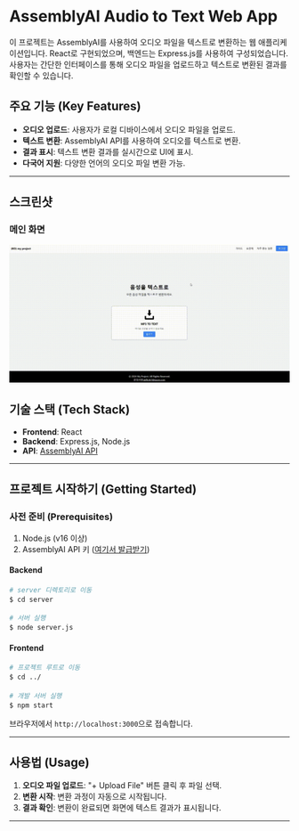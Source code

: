 # AssemblyAI Audio to Text Web App

이 프로젝트는 AssemblyAI를 사용하여 오디오 파일을 텍스트로 변환하는 웹 애플리케이션입니다. React로 구현되었으며, 백엔드는 Express.js를 사용하여 구성되었습니다. 사용자는 간단한 인터페이스를 통해 오디오 파일을 업로드하고 텍스트로 변환된 결과를 확인할 수 있습니다.

## 주요 기능 (Key Features)

- **오디오 업로드**: 사용자가 로컬 디바이스에서 오디오 파일을 업로드.
- **텍스트 변환**: AssemblyAI API를 사용하여 오디오를 텍스트로 변환.
- **결과 표시**: 텍스트 변환 결과를 실시간으로 UI에 표시.
- **다국어 지원**: 다양한 언어의 오디오 파일 변환 가능.

---

## 스크린샷

### 메인 화면
![메인 화면](https://github.com/akfls367/react_stt/blob/main/screenshots/react_stt_sam.gif)

## 기술 스택 (Tech Stack)

- **Frontend**: React
- **Backend**: Express.js, Node.js
- **API**: [AssemblyAI API](https://www.assemblyai.com/)

---

## 프로젝트 시작하기 (Getting Started)

### 사전 준비 (Prerequisites)

1. Node.js (v16 이상)
2. AssemblyAI API 키 ([여기서 발급받기](https://www.assemblyai.com/dashboard))

#### Backend

```bash
# server 디렉토리로 이동
$ cd server

# 서버 실행
$ node server.js
```

#### Frontend

```bash
# 프로젝트 루트로 이동
$ cd ../

# 개발 서버 실행
$ npm start
```

브라우저에서 `http://localhost:3000`으로 접속합니다.

---

## 사용법 (Usage)

1. **오디오 파일 업로드**: "+ Upload File" 버튼 클릭 후 파일 선택.
2. **변환 시작**: 변환 과정이 자동으로 시작됩니다.
3. **결과 확인**: 변환이 완료되면 화면에 텍스트 결과가 표시됩니다.

---
